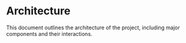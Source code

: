 # Architecture

This document outlines the architecture of the project, including major components and their interactions.
